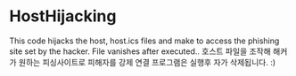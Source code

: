 # HostHijacking
This code hijacks the host, host.ics files and make to access the phishing site set by the hacker. 
File vanishes after executed..
호스트 파일을 조작해 해커가 원하는 피싱사이트로 피해자를 강제 연결
프로그램은 실행후 자가 삭제됩니다. :)
